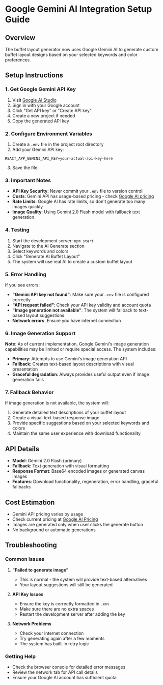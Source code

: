 # Google Gemini AI Integration Setup Guide

## Overview
The buffet layout generator now uses Google Gemini AI to generate custom buffet layout designs based on your selected keywords and color preferences.

## Setup Instructions

### 1. Get Google Gemini API Key
1. Visit [Google AI Studio](https://ai.google.dev/)
2. Sign in with your Google account
3. Click "Get API key" or "Create API key"
4. Create a new project if needed
5. Copy the generated API key

### 2. Configure Environment Variables
1. Create a `.env` file in the project root directory
2. Add your Gemini API key:
```
REACT_APP_GEMINI_API_KEY=your-actual-api-key-here
```
3. Save the file

### 3. Important Notes
- **API Key Security**: Never commit your `.env` file to version control
- **Costs**: Gemini API has usage-based pricing - check [Google AI pricing](https://ai.google.dev/pricing)
- **Rate Limits**: Google AI has rate limits, so don't generate too many images quickly
- **Image Quality**: Using Gemini 2.0 Flash model with fallback text generation

### 4. Testing
1. Start the development server: `npm start`
2. Navigate to the AI Generate section
3. Select keywords and colors
4. Click "Generate AI Buffet Layout"
5. The system will use real AI to create a custom buffet layout

### 5. Error Handling
If you see errors:
- **"Gemini API key not found"**: Make sure your `.env` file is configured correctly
- **"API request failed"**: Check your API key validity and account quota
- **"Image generation not available"**: The system will fallback to text-based layout suggestions
- **Network errors**: Ensure you have internet connection

### 6. Image Generation Support
**Note**: As of current implementation, Google Gemini's image generation capabilities may be limited or require special access. The system includes:
- **Primary**: Attempts to use Gemini's image generation API
- **Fallback**: Creates text-based layout descriptions with visual presentation
- **Graceful degradation**: Always provides useful output even if image generation fails

### 7. Fallback Behavior
If image generation is not available, the system will:
1. Generate detailed text descriptions of your buffet layout
2. Create a visual text-based response image
3. Provide specific suggestions based on your selected keywords and colors
4. Maintain the same user experience with download functionality

## API Details
- **Model**: Gemini 2.0 Flash (primary)
- **Fallback**: Text generation with visual formatting
- **Response Format**: Base64 encoded images or generated canvas images
- **Features**: Download functionality, regeneration, error handling, graceful fallbacks

## Cost Estimation
- Gemini API pricing varies by usage
- Check current pricing at [Google AI Pricing](https://ai.google.dev/pricing)
- Images are generated only when user clicks the generate button
- No background or automatic generations

## Troubleshooting

### Common Issues
1. **"Failed to generate image"**
   - This is normal - the system will provide text-based alternatives
   - Your layout suggestions will still be generated

2. **API Key Issues**
   - Ensure the key is correctly formatted in `.env`
   - Make sure there are no extra spaces
   - Restart the development server after adding the key

3. **Network Problems**
   - Check your internet connection
   - Try generating again after a few moments
   - The system has built-in retry logic

### Getting Help
- Check the browser console for detailed error messages
- Review the network tab for API call details
- Ensure your Google AI account has sufficient quota 